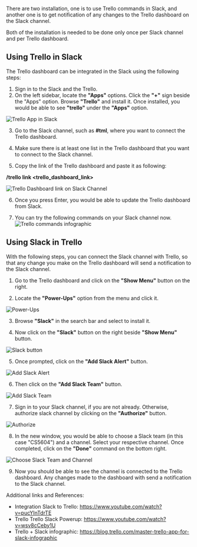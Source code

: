 There are two installation, one is to use Trello commands in Slack, and another one is to get notification of any changes to the Trello dashboard on the Slack channel. 

Both of the installation is needed to be done only once per Slack channel and per Trello dashboard. 

## Using Trello in Slack

The Trello dashboard can be integrated in the Slack using the following steps:

1. Sign in to the Slack and the Trello.
2. On the left sidebar, locate the **"Apps"** options. Click the **"+"** sign beside the "Apps" option. Browse **"Trello"** and install it. Once installed, you would be able to see **"trello"** under the **"Apps"** option.

![Trello App in Slack](Slack_App_Trello.png)

3. Go to the Slack channel, such as **#tml**, where you want to connect the Trello dashboard. 

4. Make sure there is at least one list in the Trello dashboard that you want to connect to the Slack channel. 

5. Copy the link of the Trello dashboard and paste it as following:

**/trello link <trello_dashboard_link>**

![Trello Dashboard link on Slack Channel](trello_dashboard_link_on_slack.png)

6. Once you press Enter, you would be able to update the Trello dashboard from Slack. 

7. You can try the following commands on your Slack channel now. 
![Trello commands infographic](trello_infographic.png)

## Using Slack in Trello

With the following steps, you can connect the Slack channel with Trello, so that any change you make on the Trello dashboard will send a notification to the Slack channel. 

1. Go to the Trello dashboard and click on the **"Show Menu"** button on the right. 

2. Locate the **"Power-Ups"** option from the menu and click it.

![Power-Ups](Power-Ups.png)

3. Browse **"Slack"** in the search bar and select to install it. 

4. Now click on the **"Slack"** button on the right beside **"Show Menu"** button.

![Slack button](Slack_button.png)

5. Once prompted, click on the **"Add Slack Alert"** button.

![Add Slack Alert](add_slack_alert.png)

6. Then click on the **"Add Slack Team"** button. 

![Add Slack Team](add_slack_team.png)

7. Sign in to your Slack channel, if you are not already. Otherwise, authorize slack channel by clicking on the **"Authorize"** button.

![Authorize](authorize_slack.png)

8. In the new window, you would be able to choose a Slack team (in this case "CS5604") and a channel. Select your respective channel. Once completed, click on the **"Done"** command on the bottom right. 

![Choose Slack Team and Channel](choose_channel.png)

9. Now you should be able to see the channel is connected to the Trello dashboard. Any changes made to the dashboard with send a notification to the Slack channel. 

Additional links and References:
 - Integration Slack to Trello: https://www.youtube.com/watch?v=pucYInTdrTE
 - Trello Trello Slack Powerup: https://www.youtube.com/watch?v=wsv8cCeby1U
 - Trello + Slack infographic: https://blog.trello.com/master-trello-app-for-slack-infographic